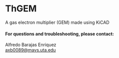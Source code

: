 # ThGEM
A gas electron multiplier (GEM) made using KiCAD





#### For questions and troubleshooting, please contact:  
Alfredo Barajas Enriquez  
axb0089@mavs.uta.edu  